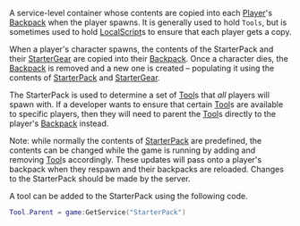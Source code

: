 A service-level container whose contents are copied into each [Player](https://developer.roblox.com/en-us/api-reference/class/Player)'s [Backpack](https://developer.roblox.com/en-us/api-reference/class/Backpack) when the player spawns. It is generally used to hold `Tools`, but is sometimes used to hold [LocalScript](https://developer.roblox.com/en-us/api-reference/class/LocalScript)s to ensure that each player gets a copy.

When a player's character spawns, the contents of the StarterPack and their [StarterGear](https://developer.roblox.com/en-us/api-reference/class/StarterGear) are copied into their [Backpack](https://developer.roblox.com/en-us/api-reference/class/Backpack). Once a character dies, the [Backpack](https://developer.roblox.com/en-us/api-reference/class/Backpack) is removed and a new one is created – populating it using the contents of [StarterPack](https://developer.roblox.com/en-us/api-reference/class/StarterPack) and [StarterGear](https://developer.roblox.com/en-us/api-reference/class/StarterGear).

The StarterPack is used to determine a set of [Tool](https://developer.roblox.com/en-us/api-reference/class/Tool)s that _all_ players will spawn with. If a developer wants to ensure that certain [Tool](https://developer.roblox.com/en-us/api-reference/class/Tool)s are available to specific players, then they will need to parent the [Tool](https://developer.roblox.com/en-us/api-reference/class/Tool)s directly to the player's [Backpack](https://developer.roblox.com/en-us/api-reference/class/Backpack) instead.

Note: while normally the contents of [StarterPack](https://developer.roblox.com/en-us/api-reference/class/StarterPack) are predefined, the contents can be changed while the game is running by adding and removing [Tool](https://developer.roblox.com/en-us/api-reference/class/Tool)s accordingly. These updates will pass onto a player's backpack when they respawn and their backpacks are reloaded. Changes to the StarterPack should be made by the server.

A tool can be added to the StarterPack using the following code.

```lua
Tool.Parent = game:GetService("StarterPack")
```